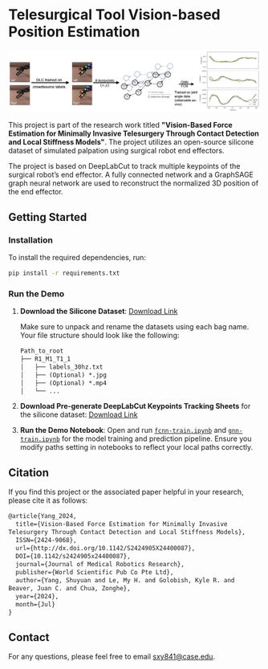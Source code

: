 # Telesurgical Tool Vision-based Position Estimation

![flowchart](flowchart.png)

This project is part of the research work titled **"Vision-Based Force Estimation for Minimally Invasive Telesurgery Through Contact Detection and Local Stiffness Models"**. The project utilizes an open-source silicone dataset of simulated palpation using surgical robot end effectors. 

The project is based on DeepLabCut to track multiple keypoints of the surgical robot’s end effector. A fully connected network and a GraphSAGE graph neural network are used to reconstruct the normalized 3D position of the end effector. 

## Getting Started

### Installation

To install the required dependencies, run:

```bash
pip install -r requirements.txt
```

### Run the Demo

1. **Download the Silicone Dataset**: [Download Link](https://github.com/enhanced-telerobotics/single_psm_manipulation_dataset)

   Make sure to unpack and rename the datasets using each bag name. Your file structure should look like the following:

   ```
   Path_to_root
   ├── R1_M1_T1_1
   │   ├── labels_30hz.txt
   │   ├── (Optional) *.jpg
   │   ├── (Optional) *.mp4
   │   └── ...
   ```

2. **Download Pre-generate DeepLabCut Keypoints Tracking Sheets** for the silicone dataset: [Download Link](https://drive.google.com/file/d/1kkjRnffpC0ZWf0m7RvENEb1KkhbDvi4v/view?usp=sharing)

3. **Run the Demo Notebook**: Open and run [`fcnn-train.ipynb`](fcnn-train.ipynb) and [`gnn-train.ipynb`](gnn-train.ipynb) for the model training and prediction pipeline. Ensure you modify paths setting in notebooks to reflect your local paths correctly.

## Citation

If you find this project or the associated paper helpful in your research, please cite it as follows:

```
@article{Yang_2024, 
  title={Vision-Based Force Estimation for Minimally Invasive Telesurgery Through Contact Detection and Local Stiffness Models}, 
  ISSN={2424-9068}, 
  url={http://dx.doi.org/10.1142/S2424905X24400087}, 
  DOI={10.1142/s2424905x24400087}, 
  journal={Journal of Medical Robotics Research}, 
  publisher={World Scientific Pub Co Pte Ltd}, 
  author={Yang, Shuyuan and Le, My H. and Golobish, Kyle R. and Beaver, Juan C. and Chua, Zonghe}, 
  year={2024}, 
  month={Jul}
}
```

## Contact

For any questions, please feel free to email [sxy841@case.edu](mailto:sxy841@case.edu).
